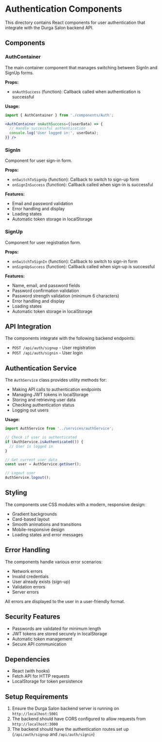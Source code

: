 # Authentication Components

This directory contains React components for user authentication that integrate with the Durga Salon backend API.

## Components

### AuthContainer
The main container component that manages switching between SignIn and SignUp forms.

**Props:**
- `onAuthSuccess` (function): Callback called when authentication is successful

**Usage:**
```jsx
import { AuthContainer } from './components/Auth';

<AuthContainer onAuthSuccess={(userData) => {
  // Handle successful authentication
  console.log('User logged in:', userData);
}} />
```

### SignIn
Component for user sign-in form.

**Props:**
- `onSwitchToSignUp` (function): Callback to switch to sign-up form
- `onSignInSuccess` (function): Callback called when sign-in is successful

**Features:**
- Email and password validation
- Error handling and display
- Loading states
- Automatic token storage in localStorage

### SignUp
Component for user registration form.

**Props:**
- `onSwitchToSignIn` (function): Callback to switch to sign-in form
- `onSignUpSuccess` (function): Callback called when sign-up is successful

**Features:**
- Name, email, and password fields
- Password confirmation validation
- Password strength validation (minimum 6 characters)
- Error handling and display
- Loading states
- Automatic token storage in localStorage

## API Integration

The components integrate with the following backend endpoints:

- `POST /api/auth/signup` - User registration
- `POST /api/auth/signin` - User login

## Authentication Service

The `AuthService` class provides utility methods for:

- Making API calls to authentication endpoints
- Managing JWT tokens in localStorage
- Storing and retrieving user data
- Checking authentication status
- Logging out users

**Usage:**
```jsx
import AuthService from '../services/authService';

// Check if user is authenticated
if (AuthService.isAuthenticated()) {
  // User is logged in
}

// Get current user data
const user = AuthService.getUser();

// Logout user
AuthService.logout();
```

## Styling

The components use CSS modules with a modern, responsive design:

- Gradient backgrounds
- Card-based layout
- Smooth animations and transitions
- Mobile-responsive design
- Loading states and error messages

## Error Handling

The components handle various error scenarios:

- Network errors
- Invalid credentials
- User already exists (sign-up)
- Validation errors
- Server errors

All errors are displayed to the user in a user-friendly format.

## Security Features

- Passwords are validated for minimum length
- JWT tokens are stored securely in localStorage
- Automatic token management
- Secure API communication

## Dependencies

- React (with hooks)
- Fetch API for HTTP requests
- LocalStorage for token persistence

## Setup Requirements

1. Ensure the Durga Salon backend server is running on `http://localhost:5001`
2. The backend should have CORS configured to allow requests from `http://localhost:3000`
3. The backend should have the authentication routes set up (`/api/auth/signup` and `/api/auth/signin`) 